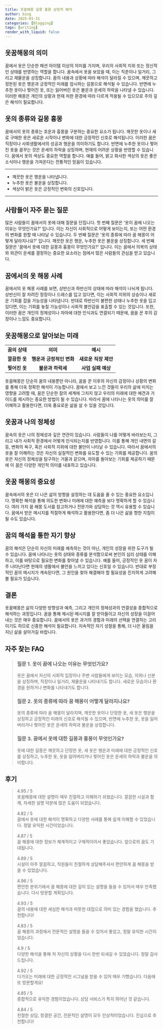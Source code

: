 ```yaml
---
title: 옷꿈해몽 길몽 흉몽 상징적 해석
author: bing
date: 2025-01-31
categories: [Blogging]
tags: [writing]
render_with_liquid: false
---
```

<h2 id='옷꿈해몽의 의미'>옷꿈해몽의 의미</h2>

<p>꿈에서 옷은 단순한 패션 아이템 이상의 의미를 가지며, 우리의 사회적 지위 또는 정신적인 상태를 반영하는 역할을 합니다. 꿈속에서 옷을 보았을 때, 이는 직춘이나 일거리, 그리고 재물운을 상징합니다. 꿈의 내용과 상황에 따라 해석이 달라질 수 있으며, 깨끗하고 정돈된 옷은 행운과 긍정적인 미래를 암시하는 길몽으로 해석될 수 있습니다. 반면에 누추한 옷이나 찢어진 옷, 또는 잃어버린 옷은 불운과 운세의 하락을 나타낼 수 있습니다. 이러한 해몽은 개인의 상황과 현재 처한 환경에 따라 다르게 적용될 수 있으므로 주의 깊은 해석이 필요합니다.</p>

<h2 id='옷의 종류와 길몽 흉몽'>옷의 종류와 길몽 흉몽</h2>

<p>꿈에서의 옷의 종류는 호운과 흉몽을 구분하는 중요한 요소가 됩니다. 깨끗한 옷이나 새로 구매한 옷은 새로운 시작이나 변화에 대한 긍정적인 신호로 해석됩니다. 이러한 꿈은 직장이나 사회생활에서의 성공과 행운을 의미하기도 합니다. 반면에 누추한 옷이나 찢어진 옷을 꿈꾸는 것은 운세의 하락을 상징하며, 현재의 어려운 상황을 반영할 수 있습니다. 꿈에서 옷의 색상도 중요한 역할을 합니다. 예를 들어, 밝고 화사한 색상의 옷은 좋은 소식이나 행운을 가져온다는 전통적인 믿음이 있습니다.</p>

<hr />

<ul>
    <li>깨끗한 옷은 행운을 나타냅니다.</li>
    <li>누추한 옷은 불운을 상징합니다.</li>
    <li>색상이 밝은 옷은 긍정적인 변화의 신호입니다.</li>
</ul>

<hr />

<h2 id='사람들이 자주 묻는 질문'>사람들이 자주 묻는 질문</h2>

<p>많은 사람들이 꿈에서의 옷에 대해 질문을 던집니다. 첫 번째 질문은 '옷이 꿈에 나오는 이유는 무엇인가요?' 입니다. 이는 자신이 사회적으로 어떻게 보이는지, 또는 어떤 환경의 변화를 원할 때 나타날 수 있습니다. 두 번째 질문은 '옷의 종류에 따라 꿈 해몽이 어떻게 달라지나요?' 입니다. 깨끗한 옷은 행운, 누추한 옷은 불운을 상징합니다. 세 번째 질문은 '꿈에서 옷에 대한 길몽과 흉몽이 무엇인가요?' 입니다. 이는 꿈에서 의복의 상태와 외관이 운세를 결정하는 중요한 요소라는 점에서 많은 사람들의 관심을 받고 있습니다.</p>

<h2 id='꿈에서의 옷 해몽 사례'>꿈에서의 옷 해몽 사례</h2>

<p>꿈에서의 옷 해몽 사례를 보면, 상반신과 하반신의 상태에 따라 해석이 나뉘게 됩니다. 상반신이 잘 차려진 정장이나 드레스를 입고 있다면, 이는 사회적 지위의 상승이나 새로운 기회를 잡을 가능성을 나타냅니다. 반대로 하반신이 불편한 상태나 누추한 옷을 입고 있다면, 이는 기회를 놓칠 가능성이나 사회적 불안감을 표출할 수 있는 것입니다. 또한, 이러한 꿈은 개인의 정체성이나 자아에 대한 인식과도 연결되기 때문에, 꿈을 꾼 후의 감정이나 느낌도 중요합니다.</p>

<h2 id='옷꿈해몽으로 알아보는 미래'>옷꿈해몽으로 알아보는 미래</h2>

<table>
    <tr>
        <td style="text-align: center; height: 17px;"><b>꿈의 상태</b></td>
        <td style="text-align: center; height: 17px;"><b>의미</b></td>
        <td style="text-align: center; height: 17px;"><b>예시</b></td>
    </tr>
    <tr>
        <td style="text-align: center; height: 17px;"><b>깔끔한 옷</b></td>
        <td style="text-align: center; height: 17px;"><b>행운과 긍정적인 변화</b></td>
        <td style="text-align: center; height: 17px;"><b>새로운 직장 제안</b></td>
    </tr>
    <tr>
        <td style="text-align: center; height: 17px;"><b>찢어진 옷</b></td>
        <td style="text-align: center; height: 17px;"><b>불운과 하락세</b></td>
        <td style="text-align: center; height: 17px;"><b>사업 실패 예상</b></td>
    </tr>
</table>

<p>옷꿈해몽은 단순히 꿈의 내용뿐만 아니라, 꿈을 꾼 이후의 자신의 감정이나 상황의 변화를 통해 더욱 정확한 해석이 가능합니다. 꿈에서 보고 느낀 것들이 우리의 삶에 미치는 영향을 고려할 때, 꿈은 단순한 잠의 세계에 그치지 않고 우리의 미래에 대한 예견과 가이드를 제시하는 중요한 방법이 될 수 있습니다. 따라서 꿈에 나타나는 옷의 의미를 잘 이해하고 활용한다면, 더욱 풍요로운 삶을 살 수 있을 것입니다.</p>

<h2 id='옷꿈과 나의 정체성'>옷꿈과 나의 정체성</h2>

<p>꿈속의 옷은 나의 정체성과 깊은 연관이 있습니다. 사람들이 나를 어떻게 바라보는지, 그리고 내가 사회적 환경에서 어떻게 인식되는지를 반영합니다. 이를 통해 개인 내면의 갈등, 변화의 욕구, 혹은 사회적 지위에 대한 불만이 나타날 수 있습니다. 따라서 꿈에서의 옷을 잘 이해하는 것은 자신의 실질적인 변화를 유도할 수 있는 기회를 제공합니다. 꿈의 옷은 자신의 정체성을 탐구하는 거울과 같으며, 자아를 돌아보는 기회를 제공하기 때문에 이 꿈은 다양한 개인적 의미를 내포하고 있습니다.</p>

<h2 id='옷꿈 해몽의 중요성'>옷꿈 해몽의 중요성</h2>

<p>꿈속에서의 옷은 더 나은 삶의 방향을 설정하는 데 도움을 줄 수 있는 중요한 요소입니다. 명확한 해석을 통해 의도한 변화나 미래에 대한 예측을 보다 명확하게 할 수 있습니다. 여러 가지 꿈 해몽 도서를 참고하거나 전문가와 상담하는 것 역시 유용할 수 있습니다. 꿈에서 받은 메시지를 적절하게 해석하고 활용한다면, 좀 더 나은 삶을 향한 지침이 될 수도 있습니다.</p>

<h2 id='꿈의 해석을 통한 자기 향상'>꿈의 해석을 통한 자기 향상</h2>

<p>꿈의 해석은 단순히 자신의 미래를 예측하는 것이 아닌, 개인의 성장을 위한 도구가 될 수 있습니다. 꿈에 나타나는 옷의 상태와 종류를 분석함으로써 본인의 심리 상태를 이해하고, 이를 바탕으로 필요한 변화를 찾아낼 수 있습니다. 예를 들어, 긍정적인 옷 꿈이 자주 나타난다면 현재의 생활에서 불안을 느끼고 있다는 신호일 수 있습니다. 반대로 부정적인 꿈의 메시지가 계속된다면, 그 원인을 찾아 해결해야 할 필요성을 진지하게 고려해 볼 필요가 있습니다.</p>

<h2 id='결론'>결론</h2>

<p>옷꿈해몽은 삶의 다양한 방향성과 예측, 그리고 개인의 정체성과의 연결성을 종합적으로 해석하는 과정입니다. 꿈을 통해 제시된 메시지를 잘 받아들이고 자신의 성장을 이끌어내는 것은 매우 중요합니다. 꿈에서의 옷은 과거의 경험과 미래의 선택을 연결하는 고리이기도 하므로 신중한 해석이 필요합니다. 지속적인 자기 성찰을 통해, 더 나은 울림을 지닌 삶을 살아가길 바랍니다.</p>
<h2 id='자주_찾는_FAQ'>자주 찾는 FAQ</h2>
<div itemscope="" itemtype="https://schema.org/FAQPage"> 
<blockquote> 
<div itemscope="" itemprop="mainEntity" itemtype="https://schema.org/Question"> 
<h3 itemprop="name">질문 1. 옷이 꿈에 나오는 이유는 무엇인가요?</h3> 
<div itemscope="" itemprop="acceptedAnswer" itemtype="https://schema.org/Answer"> 
<span itemprop="text"> 
<p>옷은 꿈에서 자신의 사회적 입장이나 주변 사람들에게 보이는 모습, 지위나 신분을 상징하며, 직장이나 일거리, 재물운을 나타내기도 합니다. 새로운 모습이나 환경을 원하거나 변화를 나타내기도 합니다.</p> 
</span> 
</div> 
</div> 

<div itemscope="" itemprop="mainEntity" itemtype="https://schema.org/Question"> 
<h3 itemprop="name">질문 2. 옷의 종류에 따라 꿈 해몽이 어떻게 달라지나요?</h3> 
<div itemscope="" itemprop="acceptedAnswer" itemtype="https://schema.org/Answer"> 
<span itemprop="text"> 
<p>옷의 종류에 따라 꿈 해몽이 달라지며, 깨끗한 옷이나 단정한 옷, 새 옷은 행운을 상징하고 긍정적인 미래의 신호로 해석될 수 있으며, 반면에 누추한 옷, 옷을 잃어버리거나 찢어진 옷은 운세의 하락과 불운을 상징합니다.</p> 
</span> 
</div> 
</div> 

<div itemscope="" itemprop="mainEntity" itemtype="https://schema.org/Question"> 
<h3 itemprop="name">질문 3. 꿈에서 옷에 대한 길몽과 흉몽이 무엇인가요?</h3> 
<div itemscope="" itemprop="acceptedAnswer" itemtype="https://schema.org/Answer"> 
<span itemprop="text"> 
<p>옷에 대한 길몽은 깨끗하고 단정한 옷, 새 옷은 행운과 미래에 대한 긍정적인 신호를 상징하고, 누추한 옷, 옷을 잃어버리거나 찢어진 옷은 운세의 하락과 불운을 의미합니다.</p> 
</span> 
</div> 
</div> 
</blockquote> 
</div>
<h2 id='후기'>후기</h2>
<div itemscope itemtype="https://schema.org/Product">
  <blockquote>
  <div itemprop="review" itemscope itemtype="https://schema.org/Review">
      <div itemprop="reviewRating" itemscope itemtype="https://schema.org/Rating"> <span itemprop="ratingValue">4.95</span> / <span itemprop="bestRating">5</span> </div>
      <span itemprop="reviewBody">옷꿈해몽에 대한 설명이 매우 친절하고 이해하기 쉬웠습니다. 깔끔한 시설과 함께, 자세한 설명 덕분에 많은 도움이 되었습니다.</span>
  </div>
  <br>
  <div itemprop="review" itemscope itemtype="https://schema.org/Review">
      <div itemprop="reviewRating" itemscope itemtype="https://schema.org/Rating"> <span itemprop="ratingValue">4.82</span> / <span itemprop="bestRating">5</span> </div>
      <span itemprop="reviewBody">꿈에서 옷에 대한 해석이 명확하고 다양한 사례를 통해 쉽게 이해할 수 있었습니다. 정말 유익한 시간이었습니다.</span>
  </div>
  <br>
  <div itemprop="review" itemscope itemtype="https://schema.org/Review">
      <div itemprop="reviewRating" itemscope itemtype="https://schema.org/Rating"> <span itemprop="ratingValue">4.87</span> / <span itemprop="bestRating">5</span> </div>
      <span itemprop="reviewBody">꿈 해몽에 대한 정보가 체계적이고 구체적이어서 좋았습니다. 앞으로의 꿈도 기대됩니다.</span>
  </div>
  <br>
  <div itemprop="review" itemscope itemtype="https://schema.org/Review">
      <div itemprop="reviewRating" itemscope itemtype="https://schema.org/Rating"> <span itemprop="ratingValue">4.89</span> / <span itemprop="bestRating">5</span> </div>
      <span itemprop="reviewBody">시설이 아주 깔끔하고, 직원들이 친절하게 상담해주셔서 편안하게 꿈 해몽을 받을 수 있었습니다.</span>
  </div>
  <br>
  <div itemprop="review" itemscope itemtype="https://schema.org/Review">
      <div itemprop="reviewRating" itemscope itemtype="https://schema.org/Rating"> <span itemprop="ratingValue">4.96</span> / <span itemprop="bestRating">5</span> </div>
      <span itemprop="reviewBody">편안한 분위기에서 꿈 해몽에 대한 깊이 있는 설명을 들을 수 있어서 매우 만족했습니다. 다시 방문할 계획입니다.</span>
  </div>
  <br>
  <div itemprop="review" itemscope itemtype="https://schema.org/Review">
      <div itemprop="reviewRating" itemscope itemtype="https://schema.org/Rating"> <span itemprop="ratingValue">4.93</span> / <span itemprop="bestRating">5</span> </div>
      <span itemprop="reviewBody">꿈의 내용에 대한 세심한 해석과 따뜻한 대접으로 의미 있는 경험을 했습니다. 추천합니다!</span>
  </div>
  <br>
  <div itemprop="review" itemscope itemtype="https://schema.org/Review">
      <div itemprop="reviewRating" itemscope itemtype="https://schema.org/Rating"> <span itemprop="ratingValue">4.83</span> / <span itemprop="bestRating">5</span> </div>
      <span itemprop="reviewBody">꿈 해몽의 과정에서 전문적인 설명을 들을 수 있어서 좋았고, 정말 유익한 시간이었습니다.</span>
  </div>
  <br>
  <div itemprop="review" itemscope itemtype="https://schema.org/Review">
      <div itemprop="reviewRating" itemscope itemtype="https://schema.org/Rating"> <span itemprop="ratingValue">4.9</span> / <span itemprop="bestRating">5</span> </div>
      <span itemprop="reviewBody">다양한 해석을 통해 저 자신의 상황을 다시 한번 되새길 수 있었습니다. 정말 감사드립니다.</span>
  </div>
  <br>
  <div itemprop="review" itemscope itemtype="https://schema.org/Review">
      <div itemprop="reviewRating" itemscope itemtype="https://schema.org/Rating"> <span itemprop="ratingValue">4.92</span> / <span itemprop="bestRating">5</span> </div>
      <span itemprop="reviewBody">다가오는 미래에 대한 긍정적인 시그널을 받을 수 있어 매우 기뻤습니다. 다음에 또 방문할게요!</span>
  </div>
  <br>
  <div itemprop="review" itemscope itemtype="https://schema.org/Review">
      <div itemprop="reviewRating" itemscope itemtype="https://schema.org/Rating"> <span itemprop="ratingValue">4.85</span> / <span itemprop="bestRating">5</span> </div>
      <span itemprop="reviewBody">종합적으로 유익한 경험이었습니다. 상담 서비스가 특히 뛰어난 것 같습니다.</span>
  </div>
  <br>
  <div itemprop="review" itemscope itemtype="https://schema.org/Review">
      <div itemprop="reviewRating" itemscope itemtype="https://schema.org/Rating"> <span itemprop="ratingValue">4.84</span> / <span itemprop="bestRating">5</span> </div>
      <span itemprop="reviewBody">친절한 상담, 청결한 공간, 전문적인 설명이 모두 인상적이었습니다. 진심으로 추천합니다!</span>
  </div>
  </blockquote>
</div>
